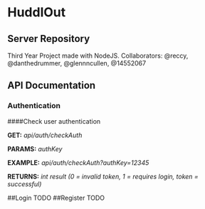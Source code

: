 # HuddlOut
## Server Repository
Third Year Project made with NodeJS.
Collaborators: @reccy, @danthedrummer, @glennncullen, @14552067

## API Documentation
### Authentication
####Check user authentication

**GET:** *api/auth/checkAuth*

**PARAMS:** *authKey*

**EXAMPLE:** *api/auth/checkAuth?authKey=12345*

**RETURNS:** *int result (0 = invalid token, 1 = requires login, token = successful)*

##Login
TODO
##Register
TODO